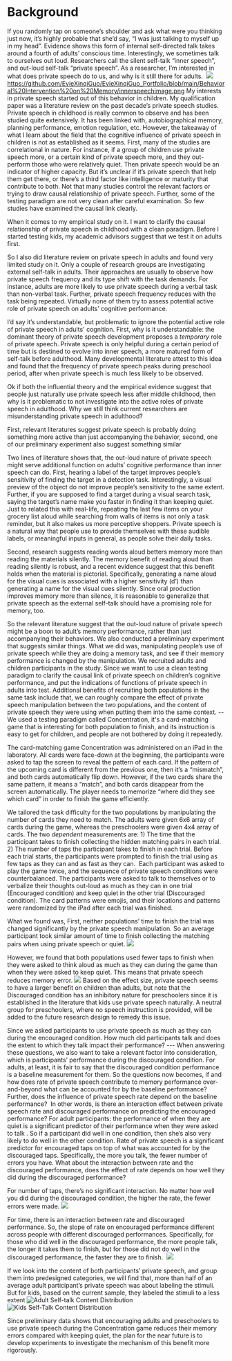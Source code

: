 
# Background
If you randomly tap on someone’s shoulder and ask what were you thinking just now, it’s highly probable that she’d say, “I was just talking to myself up in my head”. Evidence shows this form of internal self-directed talk takes around a fourth of adults’ conscious time. Interestingly, we sometimes talk to ourselves out loud. Researchers call the silent self-talk “inner speech”, and out-loud self-talk “private speech”. As a researcher, I’m interested in what does private speech do to us, and why is it still there for adults. 
![](https://www.google.com/imgres?imgurl=https%3A%2F%2Fhearingthevoice.org%2Fwp-content%2Fuploads%2F2015%2F10%2FCapture-d%25E2%2580%2599%25C3%25A9cran-2010-09-22-%25C3%25A0-19.13.251.png&imgrefurl=https%3A%2F%2Fhearingthevoice.org%2F2015%2F10%2F14%2Flistening-to-your-inner-voice-why-inner-speech-is-an-important-part-of-your-daily-life-by-romeo-vitelli%2F&tbnid=vOgITerynbfC4M&vet=12ahUKEwiXtI3F_tDuAhXCRVMKHZgyBcIQMygAegUIARCqAQ..i&docid=6n5AOlCXbTWW5M&w=280&h=280&q=inner%20speech&ved=2ahUKEwiXtI3F_tDuAhXCRVMKHZgyBcIQMygAegUIARCqAQ)
https://github.com/EvieXinqiGuo/EvieXinqiGuo_Portfolio/blob/main/Behavioral%20Intervention%20on%20Memory/innerspeechimage.png
My interests in private speech started out of this behavior in children. My qualification paper was a literature review on the past decade’s private speech studies. Private speech in childhood is really common to observe and has been studied quite extensively. It has been linked with, autobiographical memory, planning performance, emotion regulation, etc. However, the takeaway of what I learn about the field that the cognitive influence of private speech in children is not as established as it seems.
First, many of the studies are correlational in nature. For instance, if a group of children use private speech more, or a certain kind of private speech more, and they out-perform those who were relatively quiet. Then private speech would be an indicator of higher capacity. But it’s unclear if it’s private speech that help them get there, or there’s a third factor like intelligence or maturity that contribute to both. 
Not that many studies control the relevant factors or trying to draw causal relationship of private speech. Further, some of the testing paradigm are not very clean after careful examination. So few studies have examined the causal link clearly. 

When it comes to my empirical study on it. I want to clarify the causal relationship of private speech in childhood with a clean paradigm. Before I started testing kids, my academic advisors suggest that we test it on adults first. 

So I also did literature review on private speech in adults and found very limited study on it. Only a couple of research groups are investigating external self-talk in adults. Their approaches are usually to observe how private speech frequency and its type shift with the task demands. For instance, adults are more likely to use private speech during a verbal task than non-verbal task. Further, private speech frequency reduces with the task being repeated. Virtually none of them try to assess potential active role of private speech on adults’ cognitive performance. 

I’d say it’s understandable, but problematic to ignore the potential active role of private speech in adults' cognition. First, why is it understandable: the dominant theory of private speech development proposes a *temporary* role of private speech. Private speech is only helpful during a certain period of time but is destined to evolve into inner speech, a more matured form of self-talk before adulthood. Many developmental literature attest to this idea and found that the frequency of private speech peaks during preschool period, after when private speech is much less likely to be observed. 

Ok if both the influential theory and the empirical evidence suggest that people just naturally use private speech less after middle childhood, then why is it problematic to not investigate into the active roles of private speech in adulthood. Why we still think current researchers are misunderstanding private speech in adulthood? 

First, relevant literatures suggest private speech is probably doing something more active than just accompanying the behavior, second, one of our preliminary experiment also suggest something similar

Two lines of literature shows that, the out-loud nature of private speech might serve additional function on adults’ cognitive performance than inner speech can do.
First, hearing a label of the target improves people’s sensitivity of finding the target in a detection task. Interestingly, a visual preview of the object do not improve people’s sensitivity to the same extent. Further, if you are supposed to find a target during a visual search task, saying the target’s name make you faster in finding it than keeping quiet.   Just to related this with real-life, repeating the last few items on your grocery list aloud while searching from walls of items is not only a task reminder, but it also makes us more perceptive shoppers. Private speech is a natural way that people use to provide themselves with these audible labels, or meaningful inputs in general, as people solve their daily tasks. 

Second, research suggests reading words aloud betters memory more than reading the materials silently. The memory benefit of reading aloud than reading silently is robust, and a recent evidence suggest that this benefit holds when the material is pictorial. Specifically, generating a name aloud for the visual cues is associated with a higher sensitivity (d’) than generating a name for the visual cues silently. Since oral production improves memory more than silence, it is reasonable to generalize that private speech as the external self-talk should have a promising role for memory, too. 

So the relevant literature suggest that the out-loud nature of private speech might be a boon to adult’s memory performance, rather than just accompanying their behaviors. 
We also conducted a preliminary experiment that suggests similar things.
What we did was, manipulating people’s use of private speech while they are doing a memory task, and see if their memory performance is changed by the manipulation.
We recruited adults and children participants in the study.    Since we want to use a clean testing paradigm to clarify the causal link of private speech on children’s cognitive performance,     and put the indications of functions of private speech in adults into test.    Additional benefits of recruiting both populations in the same task include that, we can roughly compare the effect of private speech manipulation between the two populations, and the content of private speech they were using when putting them into the same context. 
-- We used a testing paradigm called Concentration, it's a card-matching game that is interesting for both population to finish, and its instruction is easy to get for children, and people are not bothered by doing it repeatedly. 

The card-matching game Concentration was administered on an iPad in the laboratory. All cards were face-down at the beginning, the participants were asked to tap the screen to reveal the pattern of each card. If the pattern of the upcoming card is different from the previous one, then it’s a “mismatch”, and both cards automatically flip down. However, if the two cards share the same pattern, it means a “match”, and both cards disappear from the screen automatically. The player needs to memorize “where did they see which card” in order to finish the game efficiently. 

We tailored the task difficulty for the two populations by manipulating the number of cards they need to match. The adults were given 6x6 array of cards during the game, whereas the preschoolers were given 4x4 array of cards. The two *dependent* measurements are: 1) The time that the participant takes to finish collecting the hidden matching pairs in each trial. 2) The number of taps the participant takes to finish in each trial. Before each trial starts, the participants were prompted to finish the trial using as few taps as they can and as fast as they can. 
Each participant was asked to play the game twice, and the sequence of private speech conditions were counterbalanced. The participants were asked to talk to themselves or to verbalize their thoughts out-loud as much as they can in one trial (Encouraged condition) and keep quiet in the other trial (Discouraged condition). 
The card patterns were emojis, and their locations and patterns were randomized by the iPad after each trial was finished.

What we found was, First, neither populations’ time to finish the trial was changed significantly by the private speech manipulation. So an average participant took similar amount of time to finish collecting the matching pairs when using private speech or quiet. 
![](https://github.com/EvieXinqiGuo/EvieXinqiGuo_Portfolio/blob/main/Behavioral%20Intervention%20on%20Memory/TwoByTwoAgeComaparison_Time.png)

However, we found that both populations used fewer taps to finish when they were asked to think aloud as much as they can during the game than when they were asked to keep quiet. This means that private speech reduces memory error. 
![](https://github.com/EvieXinqiGuo/EvieXinqiGuo_Portfolio/blob/main/Behavioral%20Intervention%20on%20Memory/TwoByTwoAgeComaparison_Flip.png)
Based on the effect size, private speech seems to have a larger benefit on children than adults, but note that the Discouraged condition has an inhibitory nature for preschoolers since it is established in the literature that kids use private speech naturally. A neutral group for preschoolers, where no speech instruction is provided, will be added to the future research design to remedy this issue. 


Since we asked participants to use private speech as much as they can during the encouraged condition. How much did participants talk and does the extent to which they talk impact their performance? 
--- When answering these questions, we also want to take a relevant factor into consideration, which is participants’ performance during the discouraged condition. For adults, at least, it is fair to say that the discouraged condition performance is a baseline measurement for them. So the questions now becomes, if and how does rate of private speech contribute to memory performance over-and-beyond what can be accounted for by the baseline performance? Further, does the influence of private speech rate depend on the baseline performance?  In other words, is there an interaction effect between private speech rate and discouraged performance on predicting the encouraged performance?
For adult participants: the performance of when they are quiet is a significant predictor of their performance when they were asked to talk . So if a participant did well in one condition, then she’s also very likely to do well in the other condition.
Rate of private speech is a significant predictor for encouraged taps on top of what was accounted for by the discouraged taps. Specifically, the more you talk, the fewer number of errors you have. 
What about the interaction between rate and the discouraged performance, does the effect of rate depends on how well they did during the discouraged performance? 

For number of taps, there’s no significant interaction. No matter how well you did during the discouraged condition, the higher the rate, the fewer errors were made. 
![](https://github.com/EvieXinqiGuo/EvieXinqiGuo_Portfolio/blob/main/Behavioral%20Intervention%20on%20Memory/EF_Rate_control_DifferentDF_Plot.png?raw=true)

For time, there is an interaction between rate and discouraged performance. So, the slope of rate on encouraged performance different across people with different discouraged performances. Specifically, for those who did well in the discouraged performance, the more people talk, the longer it takes them to finish, but for those did not do well in the discouraged performance, the faster they are to finish. 
![](https://github.com/EvieXinqiGuo/EvieXinqiGuo_Portfolio/blob/main/Behavioral%20Intervention%20on%20Memory/ET_Rate_control_DifferentDT_Plot.png)

If we look into the content of both participants’ private speech, and group them into predesigned categories, we will find that, more than half of an average adult participant’s private speech was about labeling the stimuli. But for kids, based on the current sample, they labeled the stimuli to a less extent
![Adult Self-talk Content Distribution](https://github.com/EvieXinqiGuo/EvieXinqiGuo_Portfolio/blob/main/Behavioral%20Intervention%20on%20Memory/PS_categories.png?raw=true)
![Kids Self-Talk Content Distribution](https://github.com/EvieXinqiGuo/EvieXinqiGuo_Portfolio/blob/main/Behavioral%20Intervention%20on%20Memory/PS_CategoriesECEC.png?raw=true)


Since preliminary data shows that encouraging adults and preschoolers to use private speech during the Concentration game reduces their memory errors compared with keeping quiet, the plan for the near future is to develop experiments to investigate the mechanism of this benefit more rigorously. 





